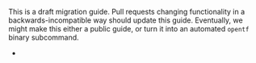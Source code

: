This is a draft migration guide. Pull requests changing functionality in a backwards-incompatible way should update this guide. Eventually, we might make this either a public guide, or turn it into an automated `opentf` binary subcommand.

- <Content>
